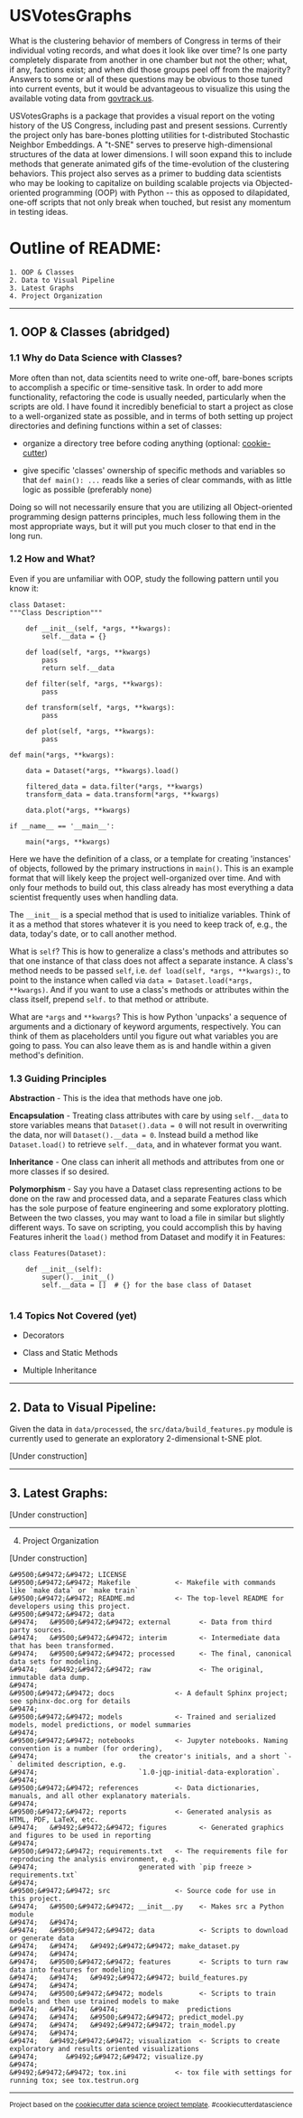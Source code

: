 # USVotesGraphs

What is the clustering behavior of members of Congress in terms of their individual voting records, and what does it look like over time? Is one
party completely disparate from another in one chamber but not the other; what, if any, factions exist; and when did those groups peel off from the majority? Answers to some or all of these questions may be obvious to those tuned into current events, but it would be advantageous to visualize this using the available voting data from [govtrack.us](https://www.govtrack.us/developers/data). 

USVotesGraphs is a package that provides a visual report on the voting history of the US Congress, including past and present sessions. Currently the project only has bare-bones plotting utilities for t-distributed Stochastic Neighbor Embeddings. A "t-SNE" serves to preserve high-dimensional structures of the data at lower dimensions. I will soon expand this to include methods that generate animated gifs of the time-evolution of the clustering behaviors. This project also serves as a primer to budding data scientists who may be looking to capitalize on building scalable projects via Objected-oriented programming (OOP) with Python -- this as opposed to dilapidated, one-off scripts that not only break when touched, but resist any momentum in testing ideas. 

# Outline of README:

	1. OOP & Classes
	2. Data to Visual Pipeline
	3. Latest Graphs
	4. Project Organization
	
------------
## 1. OOP & Classes (abridged)

### 1.1 Why do Data Science with Classes?

More often than not, data scientits need to write one-off, bare-bones scripts to accomplish a specific or 
time-sensitive task. In order to add more functionality, refactoring the code is usually needed, particularly when the scripts are old. I have found it incredibly beneficial to start a project as close to a well-organized state as possible, and in terms of both setting up project directories and defining functions within a set of classes:

* organize a directory tree before coding anything (optional: [cookie-cutter](https://github.com/audreyr/cookiecutter))

* give specific 'classes' ownership of specific methods and variables so that `def main(): ...` reads like a series of clear commands, with as little logic as possible (preferably none)

Doing so will not necessarily ensure that you are utilizing all Object-oriented programming design patterns principles, much less following them in the most appropriate ways, but it will put you much closer to that end in the long run.

### 1.2 How and What?

Even if you are unfamiliar with OOP, study the following pattern until you know it:
```
class Dataset:
"""Class Description"""
	
	def __init__(self, *args, **kwargs):
		self.__data = {}
		
	def load(self, *args, **kwargs)
		pass
		return self.__data
		
	def filter(self, *args, **kwargs):
		pass
		
	def transform(self, *args, **kwargs):
		pass
		
	def plot(self, *args, **kwargs):
		pass
		
def main(*args, **kwargs):

	data = Dataset(*args, **kwargs).load()
	
	filtered_data = data.filter(*args, **kwargs)
	transform_data = data.transform(*args, **kwargs)
	
	data.plot(*args, **kwargs)
		
if __name__ == '__main__':
	
	main(*args, **kwargs)
```

Here we have the definition of a class, or a template for creating 'instances' of objects, followed by the primary instructions in `main()`. This is an example format that will likely keep the project well-organized over time. And with only four methods to build out, this class already has most everything a data scientist frequently uses when handling data.

The `__init__` is a special method that is used to initialize variables. Think of it as a method that stores whatever it is you need to keep track of, e.g., the data, today's date, or to call another method.

What is `self`? This is how to generalize a class's methods and attributes so that one instance of that class does not affect a separate instance. A class's method needs to be passed `self`, i.e. `def load(self, *args, **kwargs):`, to point to the instance when called via `data = Dataset.load(*args, **kwargs)`. And if you want to use a class's methods or attributes within the class itself, prepend `self.` to that method or attribute.

What are `*args` and `**kwargs`? This is how Python 'unpacks' a sequence of arguments and a dictionary of keyword arguments, respectively. You can think of them as placeholders until you figure out what variables you are going to pass. You can also leave them as is and handle within a given method's definition. 


### 1.3 Guiding Principles

**Abstraction** - This is the idea that methods have one job.

**Encapsulation** - Treating class attributes with care by using `self.__data` to store variables means that `Dataset().data = 0` will not result in overwriting the data, nor will `Dataset().__data = 0`. Instead build a method like `Dataset.load()` to retrieve `self.__data`, and in whatever format you want. 

**Inheritance** - One class can inherit all methods and attributes from one or more classes if so desired. 

**Polymorphism** - Say you have a Dataset class representing actions to be done on the raw and processed data, and a separate Features class which has the sole purpose of feature engineering and some exploratory plotting. Between the two classes, you may want to load a file in similar but slightly different ways. To save on scripting, you could accomplish this by having Features inherit the `load()` method from Dataset and modify it in Features:

```
class Features(Dataset):

	def __init__(self):
		super().__init__()
		self.__data = []  # {} for the base class of Dataset
		
```

### 1.4 Topics Not Covered (yet)

* Decorators

* Class and Static Methods

* Multiple Inheritance

------------
## 2. Data to Visual Pipeline:

Given the data in `data/processed`, the `src/data/build_features.py` module is currently used
to generate an exploratory 2-dimensional t-SNE plot.

[Under construction]

------------
## 3. Latest Graphs:

[Under construction]

------------
4. Project Organization

[Under construction]


    &#9500;&#9472;&#9472; LICENSE
    &#9500;&#9472;&#9472; Makefile           <- Makefile with commands like `make data` or `make train`
    &#9500;&#9472;&#9472; README.md          <- The top-level README for developers using this project.
    &#9500;&#9472;&#9472; data
    &#9474;   &#9500;&#9472;&#9472; external       <- Data from third party sources.
    &#9474;   &#9500;&#9472;&#9472; interim        <- Intermediate data that has been transformed.
    &#9474;   &#9500;&#9472;&#9472; processed      <- The final, canonical data sets for modeling.
    &#9474;   &#9492;&#9472;&#9472; raw            <- The original, immutable data dump.
    &#9474;
    &#9500;&#9472;&#9472; docs               <- A default Sphinx project; see sphinx-doc.org for details
    &#9474;
    &#9500;&#9472;&#9472; models             <- Trained and serialized models, model predictions, or model summaries
    &#9474;
    &#9500;&#9472;&#9472; notebooks          <- Jupyter notebooks. Naming convention is a number (for ordering),
    &#9474;                         the creator's initials, and a short `-` delimited description, e.g.
    &#9474;                         `1.0-jqp-initial-data-exploration`.
    &#9474;
    &#9500;&#9472;&#9472; references         <- Data dictionaries, manuals, and all other explanatory materials.
    &#9474;
    &#9500;&#9472;&#9472; reports            <- Generated analysis as HTML, PDF, LaTeX, etc.
    &#9474;   &#9492;&#9472;&#9472; figures        <- Generated graphics and figures to be used in reporting
    &#9474;
    &#9500;&#9472;&#9472; requirements.txt   <- The requirements file for reproducing the analysis environment, e.g.
    &#9474;                         generated with `pip freeze > requirements.txt`
    &#9474;
    &#9500;&#9472;&#9472; src                <- Source code for use in this project.
    &#9474;   &#9500;&#9472;&#9472; __init__.py    <- Makes src a Python module
    &#9474;   &#9474;
    &#9474;   &#9500;&#9472;&#9472; data           <- Scripts to download or generate data
    &#9474;   &#9474;   &#9492;&#9472;&#9472; make_dataset.py
    &#9474;   &#9474;
    &#9474;   &#9500;&#9472;&#9472; features       <- Scripts to turn raw data into features for modeling
    &#9474;   &#9474;   &#9492;&#9472;&#9472; build_features.py
    &#9474;   &#9474;
    &#9474;   &#9500;&#9472;&#9472; models         <- Scripts to train models and then use trained models to make
    &#9474;   &#9474;   &#9474;                 predictions
    &#9474;   &#9474;   &#9500;&#9472;&#9472; predict_model.py
    &#9474;   &#9474;   &#9492;&#9472;&#9472; train_model.py
    &#9474;   &#9474;
    &#9474;   &#9492;&#9472;&#9472; visualization  <- Scripts to create exploratory and results oriented visualizations
    &#9474;       &#9492;&#9472;&#9472; visualize.py
    &#9474;
    &#9492;&#9472;&#9472; tox.ini            <- tox file with settings for running tox; see tox.testrun.org


--------

<p><small>Project based on the <a target="_blank" href="https://drivendata.github.io/cookiecutter-data-science/">cookiecutter data science project template</a>. #cookiecutterdatascience</small></p>
